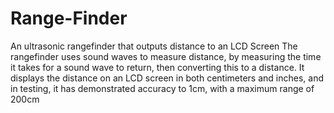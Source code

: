# Range-Finder
An ultrasonic rangefinder that outputs distance to an LCD Screen
The rangefinder uses sound waves to measure distance, by measuring the time it takes for a sound wave to return, then converting this to a distance.
It displays the distance on an LCD screen in both centimeters and inches, and in testing, it has demonstrated accuracy to 1cm, with a maximum range of 200cm
